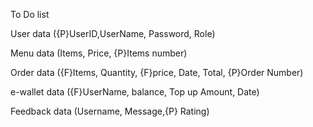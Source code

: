 To Do list

User data
({P}UserID,UserName, Password, Role)

Menu data
(Items, Price, {P}Items number)

Order data
({F}Items, Quantity, {F}price, Date, Total, {P}Order Number)

e-wallet data
({F}UserName, balance, Top up Amount, Date)

Feedback data
(Username, Message,{P} Rating) 
